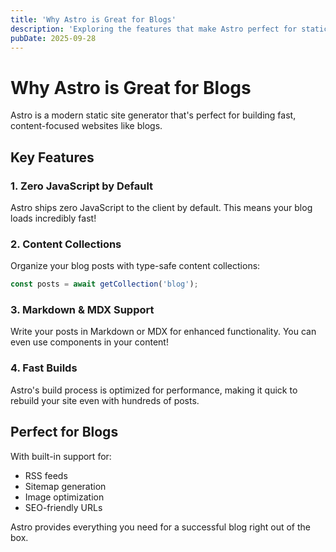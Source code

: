 ```yaml
---
title: 'Why Astro is Great for Blogs'
description: 'Exploring the features that make Astro perfect for static blogs'
pubDate: 2025-09-28
---
```


# Why Astro is Great for Blogs

Astro is a modern static site generator that's perfect for building fast, content-focused websites like blogs.

## Key Features

### 1. Zero JavaScript by Default

Astro ships zero JavaScript to the client by default. This means your blog loads incredibly fast!

### 2. Content Collections

Organize your blog posts with type-safe content collections:

```typescript
const posts = await getCollection('blog');
```

### 3. Markdown & MDX Support

Write your posts in Markdown or MDX for enhanced functionality. You can even use components in your content!

### 4. Fast Builds

Astro's build process is optimized for performance, making it quick to rebuild your site even with hundreds of posts.

## Perfect for Blogs

With built-in support for:
- RSS feeds
- Sitemap generation
- Image optimization
- SEO-friendly URLs

Astro provides everything you need for a successful blog right out of the box.
